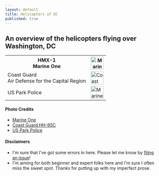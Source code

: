 ```yaml
---
layout: default
title: Helicopters of DC
published: true
---
```


## An overview of the helicopters flying over Washington, DC

 <table style="width:100%">
  <tr>
    <th>HMX-1<br>Marine One</th>
    <th><img src="https://helicoptersofdc.com/pictures/VH-3D_Marine_One_over_Washington_DC_May_2005.jpg" alt="Marine One" width="42"></th>
  </tr>
  <tr>
    <td>Coast Guard<br>Air Defense for the Capital Region</td>
    <td><img src="https://helicoptersofdc.com/pictures/1599px-USCG_HH-65C.jpg" alt="Coast Guard HH-65C" width="42"></td>
  </tr>
  <tr>
    <td>US Park Police</td>
    <td><img src="https://helicoptersofdc.com/pictures/U.S._Park_Police_helicopter.JPG" alt="Marine One" width="42"></td>
  </tr>
</table> 




#### Photo Credits
* [Marine One](https://en.wikipedia.org/wiki/Marine_One#/media/File:VH-3D_Marine_One_over_Washington_DC_May_2005.jpg)
* [Coast Guard HH-65C](https://en.wikipedia.org/wiki/File:USCG_HH-65C.jpg) 
* [US Park Police](https://en.wikipedia.org/wiki/File:U.S._Park_Police_helicopter.JPG)


#### Disclaimers   
* I'm sure that I've got some errors in here.  Please let me know by [filing an issue](https://github.com/gbinal/dc-helicopters/issues)!  
* I'm aiming for both beginner and expert folks here and I'm sure I often miss the sweet spot.  Thanks for putting up with my imperfect prose.  










